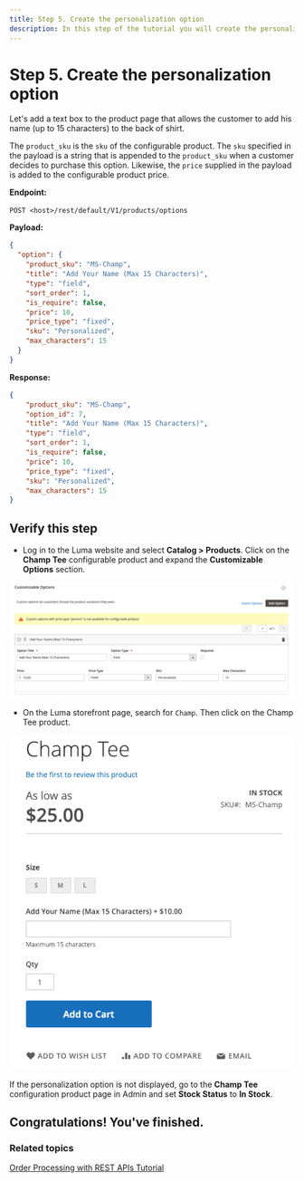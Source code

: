 ```yaml
---
title: Step 5. Create the personalization option
description: In this step of the tutorial you will create the personalization options
--- 
```

 
# Step 5. Create the personalization option

Let's add a text box to the product page that allows the customer to add his name (up to 15 characters) to the back of shirt.

The `product_sku` is the `sku` of the configurable product. The `sku` specified in the payload is a string that is appended to the `product_sku` when a customer decides to purchase this option. Likewise, the `price` supplied in the payload is added to the configurable product price.

**Endpoint:**

`POST <host>/rest/default/V1/products/options`

**Payload:**

```json
{
  "option": {
    "product_sku": "MS-Champ",
    "title": "Add Your Name (Max 15 Characters)",
    "type": "field",
    "sort_order": 1,
    "is_require": false,
    "price": 10,
    "price_type": "fixed",
    "sku": "Personalized",
    "max_characters": 15
  }
}
```

**Response:**

```json
{
    "product_sku": "MS-Champ",
    "option_id": 7,
    "title": "Add Your Name (Max 15 Characters)",
    "type": "field",
    "sort_order": 1,
    "is_require": false,
    "price": 10,
    "price_type": "fixed",
    "sku": "Personalized",
    "max_characters": 15
}
```

## Verify this step

*  Log in to the Luma website and select **Catalog > Products**. Click on the **Champ Tee** configurable product and expand the **Customizable Options** section.

  ![Product page with configurable and simple products](../../../_images/options-section.png)

*  On the Luma storefront page, search for `Champ`. Then click on the Champ Tee product.

  ![Search results](../../../_images/add-your-name.png)

<InlineAlert variant="info" slots="text"/>

If the personalization option is not displayed, go to the **Champ Tee** configuration product page in Admin and set  **Stock Status** to **In Stock**.

## Congratulations! You've finished.

### Related topics

[Order Processing with REST APIs Tutorial](/rest/tutorials/orders/)
